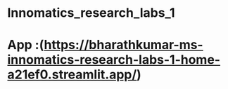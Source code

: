 # Innomatics_research_labs_1

# App :(https://bharathkumar-ms-innomatics-research-labs-1-home-a21ef0.streamlit.app/)

